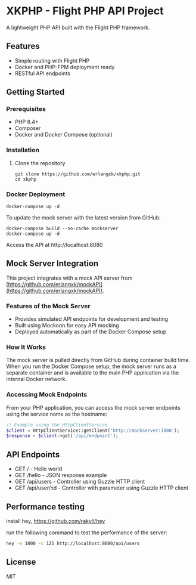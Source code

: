 # XKPHP - Flight PHP API Project

A lightweight PHP API built with the Flight PHP framework.

## Features

- Simple routing with Flight PHP
- Docker and PHP-FPM deployment ready
- RESTful API endpoints

## Getting Started

### Prerequisites

- PHP 8.4+
- Composer
- Docker and Docker Compose (optional)

### Installation

1. Clone the repository
   ```
   git clone https://github.com/erlangxk/xkphp.git
   cd xkphp
   ```

### Docker Deployment

```
docker-compose up -d
```

To update the mock server with the latest version from GitHub:
```
docker-compose build --no-cache mockserver
docker-compose up -d
```

Access the API at http://localhost:8080

## Mock Server Integration

This project integrates with a mock API server from [https://github.com/erlangxk/mockAPI](https://github.com/erlangxk/mockAPI).

### Features of the Mock Server
- Provides simulated API endpoints for development and testing
- Built using Mockoon for easy API mocking
- Deployed automatically as part of the Docker Compose setup

### How It Works
The mock server is pulled directly from GitHub during container build time. When you run the Docker Compose setup, the mock server runs as a separate container and is available to the main PHP application via the internal Docker network.

### Accessing Mock Endpoints
From your PHP application, you can access the mock server endpoints using the service name as the hostname:

```php
// Example using the HttpClientService
$client = HttpClientService::getClient('http://mockserver:3000');
$response = $client->get('/api/endpoint');
```

## API Endpoints

- GET / - Hello world
- GET /hello - JSON response example
- GET /api/users - Controller using Guzzle HTTP client
- GET /api/user/:id - Controller with parameter using Guzzle HTTP client

## Performance testing

install hey, https://github.com/rakyll/hey

run the following command to test the performance of the server:

```bash
hey -n 1000 -c 125 http://localhost:8080/api/users
```

## License

MIT

